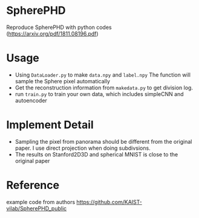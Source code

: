 # SpherePHD
Reproduce SpherePHD with python codes (https://arxiv.org/pdf/1811.08196.pdf)

# Usage
- Using `DataLoader.py` to make `data.npy` and `label.npy`
  The function will sample the Sphere pixel automatically
- Get the reconstruction information from `makedata.py` to get division log.
- run `train.py` to train your own data, which includes simpleCNN and autoencoder

# Implement Detail
- Sampling the pixel from panorama should be different from the original paper.
  I use direct projection when doing subdivsions.
- The results on Stanford2D3D and spherical MNIST is close to the original paper

# Reference
example code from authors
https://github.com/KAIST-vilab/SpherePHD_public
